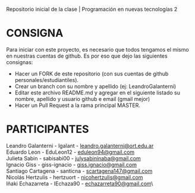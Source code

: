 Repositorio inicial de la clase | Programación en nuevas tecnologías 2

# CONSIGNA

Para iniciar con este proyecto, es necesario que todos tengamos el mismo en nuestras cuentas de github. Es por eso que dejo las siguientes consignas:

- Hacer un FORK de este repositorio (con sus cuentas de github personales/estudiantiles).
- Crear un branch con su nombre y apellido  (ej: LeandroGalanterni)
- Editar este archivo README.md y agregar en el siguiente listado su nombre, apellido y usuario github e email (gmail mejor)
- Hacer un Pull Request a la rama principal MASTER.

# PARTICIPANTES
Leandro Galanterni - lgalant - leandro.galanterni@ort.edu.ar\
Eduardo Leon - EduLeon12 - eduleon94@gmail.com\
Julieta Sabin - sabisabi00 - julysabininaba@gmail.com\
Ignacio Giss - giss-ignacio - giss.ignacio@gmail.com\
Santiago Cartagena - santicna - scartagena147@gmail.com\
Nicolás Hertzulis - hertzuort - nicohertzulis@gmail.com\
Iñaki Echazarreta - IEchaza90 - echazarreta90@gmail.com\
 
